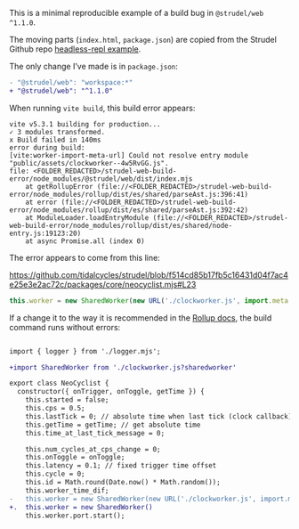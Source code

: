 This is a minimal reproducible example of a build bug in `@strudel/web ^1.1.0`.

The moving parts (`index.html`, `package.json`) are copied from the Strudel Github repo [headless-repl example](https://github.com/tidalcycles/strudel/tree/main/examples/headless-repl).

The only change I’ve made is in `package.json`:

```diff
- "@strudel/web": "workspace:*"
+ "@strudel/web": "^1.1.0"
```

When running `vite build`, this build error appears:

```
vite v5.3.1 building for production...
✓ 3 modules transformed.
x Build failed in 140ms
error during build:
[vite:worker-import-meta-url] Could not resolve entry module "public/assets/clockworker--4w5RvGG.js".
file: <FOLDER_REDACTED>/strudel-web-build-error/node_modules/@strudel/web/dist/index.mjs
    at getRollupError (file://<FOLDER_REDACTED>/strudel-web-build-error/node_modules/rollup/dist/es/shared/parseAst.js:396:41)
    at error (file://<FOLDER_REDACTED>/strudel-web-build-error/node_modules/rollup/dist/es/shared/parseAst.js:392:42)
    at ModuleLoader.loadEntryModule (file://<FOLDER_REDACTED>/strudel-web-build-error/node_modules/rollup/dist/es/shared/node-entry.js:19123:20)
    at async Promise.all (index 0)
```

The error appears to come from this line:

<https://github.com/tidalcycles/strudel/blob/f514cd85b17fb5c16431d04f7ac4e25e3e2ac72c/packages/core/neocyclist.mjs#L23>

```js
this.worker = new SharedWorker(new URL('./clockworker.js', import.meta.url));
```

If a change it to the way it is recommended in the [Rollup docs](), the build command runs without errors:

```diff

import { logger } from './logger.mjs';

+import SharedWorker from './clockworker.js?sharedworker'

export class NeoCyclist {
  constructor({ onTrigger, onToggle, getTime }) {
    this.started = false;
    this.cps = 0.5;
    this.lastTick = 0; // absolute time when last tick (clock callback) happened
    this.getTime = getTime; // get absolute time
    this.time_at_last_tick_message = 0;

    this.num_cycles_at_cps_change = 0;
    this.onToggle = onToggle;
    this.latency = 0.1; // fixed trigger time offset
    this.cycle = 0;
    this.id = Math.round(Date.now() * Math.random());
    this.worker_time_dif;
-   this.worker = new SharedWorker(new URL('./clockworker.js', import.meta.url));
+.  this.worker = new SharedWorker()
    this.worker.port.start();
```
